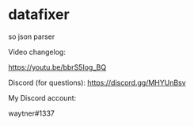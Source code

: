 # datafixer
so json parser

Video changelog:

https://youtu.be/bbrS5Iog_BQ

Discord (for questions):
https://discord.gg/MHYUnBsv

My Discord account:

waytner#1337
